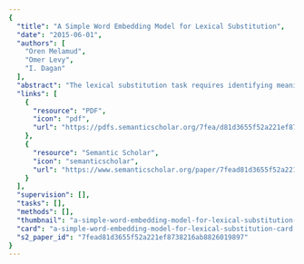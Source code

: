 ```yaml
---
{
  "title": "A Simple Word Embedding Model for Lexical Substitution",
  "date": "2015-06-01",
  "authors": [
    "Oren Melamud",
    "Omer Levy",
    "I. Dagan"
  ],
  "abstract": "The lexical substitution task requires identifying meaning-preserving substitutes for a target word instance in a given sentential context. Since its introduction in SemEval-2007, various models addressed this challenge, mostly in an unsupervised setting. In this work we propose a simple model for lexical substitution, which is based on the popular skip-gram word embedding model. The novelty of our approach is in leveraging explicitly the context embeddings generated within the skip-gram model, which were so far considered only as an internal component of the learning process. Our model is efficient, very simple to implement, and at the same time achieves state-ofthe-art results on lexical substitution tasks in an unsupervised setting.",
  "links": [
    {
      "resource": "PDF",
      "icon": "pdf",
      "url": "https://pdfs.semanticscholar.org/7fea/d81d3655f52a221ef8738216ab8826019897.pdf"
    },
    {
      "resource": "Semantic Scholar",
      "icon": "semanticscholar",
      "url": "https://www.semanticscholar.org/paper/7fead81d3655f52a221ef8738216ab8826019897"
    }
  ],
  "supervision": [],
  "tasks": [],
  "methods": [],
  "thumbnail": "a-simple-word-embedding-model-for-lexical-substitution-thumb.jpg",
  "card": "a-simple-word-embedding-model-for-lexical-substitution-card.jpg",
  "s2_paper_id": "7fead81d3655f52a221ef8738216ab8826019897"
}
---
```


